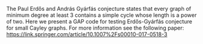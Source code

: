 The Paul Erdős and András Gyárfás conjecture states that every graph of minimum degree at least 3 contains a simple cycle whose length is a power of two. Here we present a GAP code for testing Erdős-Gyárfás conjecture for small Cayley graphs.
For more information see the following paper:
https://link.springer.com/article/10.1007%2Fs00010-017-0518-3
